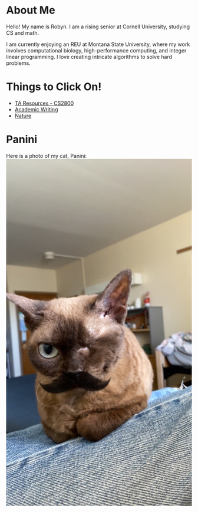 
# About Me


Hello! My name is Robyn. I am a rising senior at Cornell University, studying CS and math.

I am currently enjoying an REU at Montana State University, where my work involves computational biology, high-performance computing, and integer linear programming. I love creating intricate algorithms to solve hard problems. 


# Things to Click On!
* [TA Resources - CS2800](cs2800/cs2800.md)
* [Academic Writing](ScientificWriting/writing.md)
* [Nature](Nature/nature.md)

# Panini
Here is a photo of my cat, Panini:
![Cat Photo](images/panini.jpeg)
